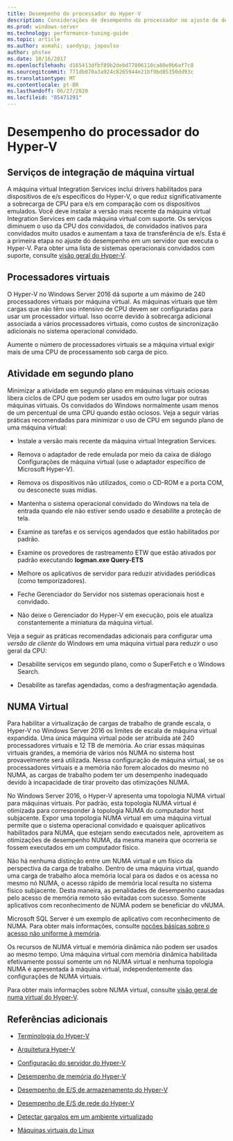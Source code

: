```yaml
---
title: Desempenho do processador do Hyper-V
description: Considerações de desempenho do processador no ajuste de desempenho do Hyper-V
ms.prod: windows-server
ms.technology: performance-tuning-guide
ms.topic: article
ms.author: asmahi; sandysp; jopoulso
author: phstee
ms.date: 10/16/2017
ms.openlocfilehash: d165413dfbf89b2debd77806110ca80e9b6af7c8
ms.sourcegitcommit: 771db070a3a924c8265944e21bf9bd85350dd93c
ms.translationtype: MT
ms.contentlocale: pt-BR
ms.lasthandoff: 06/27/2020
ms.locfileid: "85471291"
---
```

# <a name="hyper-v-processor-performance"></a>Desempenho do processador do Hyper-V


## <a name="virtual-machine-integration-services"></a>Serviços de integração de máquina virtual

A máquina virtual Integration Services inclui drivers habilitados para dispositivos de e/s específicos do Hyper-V, o que reduz significativamente a sobrecarga de CPU para e/s em comparação com os dispositivos emulados. Você deve instalar a versão mais recente da máquina virtual Integration Services em cada máquina virtual com suporte. Os serviços diminuem o uso da CPU dos convidados, de convidados inativos para convidados muito usados e aumentam a taxa de transferência de e/s. Esta é a primeira etapa no ajuste do desempenho em um servidor que executa o Hyper-V. Para obter uma lista de sistemas operacionais convidados com suporte, consulte [visão geral do Hyper-V](https://technet.microsoft.com/library/hh831531.aspx).

## <a name="virtual-processors"></a>Processadores virtuais

O Hyper-V no Windows Server 2016 dá suporte a um máximo de 240 processadores virtuais por máquina virtual. As máquinas virtuais que têm cargas que não têm uso intensivo de CPU devem ser configuradas para usar um processador virtual. Isso ocorre devido à sobrecarga adicional associada a vários processadores virtuais, como custos de sincronização adicionais no sistema operacional convidado.

Aumente o número de processadores virtuais se a máquina virtual exigir mais de uma CPU de processamento sob carga de pico.

## <a name="background-activity"></a>Atividade em segundo plano

Minimizar a atividade em segundo plano em máquinas virtuais ociosas libera ciclos de CPU que podem ser usados em outro lugar por outras máquinas virtuais. Os convidados do Windows normalmente usam menos de um percentual de uma CPU quando estão ociosos. Veja a seguir várias práticas recomendadas para minimizar o uso de CPU em segundo plano de uma máquina virtual:

-   Instale a versão mais recente da máquina virtual Integration Services.

-   Remova o adaptador de rede emulada por meio da caixa de diálogo Configurações de máquina virtual (use o adaptador específico de Microsoft Hyper-V).

-   Remova os dispositivos não utilizados, como o CD-ROM e a porta COM, ou desconecte suas mídias.

-   Mantenha o sistema operacional convidado do Windows na tela de entrada quando ele não estiver sendo usado e desabilite a proteção de tela.

-   Examine as tarefas e os serviços agendados que estão habilitados por padrão.

-   Examine os provedores de rastreamento ETW que estão ativados por padrão executando **logman.exe Query-ETS**

-   Melhore os aplicativos de servidor para reduzir atividades periódicas (como temporizadores).

-   Feche Gerenciador do Servidor nos sistemas operacionais host e convidado.

-   Não deixe o Gerenciador do Hyper-V em execução, pois ele atualiza constantemente a miniatura da máquina virtual.

Veja a seguir as práticas recomendadas adicionais para configurar uma *versão de cliente* do Windows em uma máquina virtual para reduzir o uso geral da CPU:

-   Desabilite serviços em segundo plano, como o SuperFetch e o Windows Search.

-   Desabilite as tarefas agendadas, como a desfragmentação agendada.

## <a name="virtual-numa"></a>NUMA Virtual

Para habilitar a virtualização de cargas de trabalho de grande escala, o Hyper-V no Windows Server 2016 os limites de escala de máquina virtual expandida. Uma única máquina virtual pode ser atribuída até 240 processadores virtuais e 12 TB de memória. Ao criar essas máquinas virtuais grandes, a memória de vários nós NUMA no sistema host provavelmente será utilizada. Nessa configuração de máquina virtual, se os processadores virtuais e a memória não forem alocados do mesmo nó NUMA, as cargas de trabalho podem ter um desempenho inadequado devido à incapacidade de tirar proveito das otimizações NUMA.

No Windows Server 2016, o Hyper-V apresenta uma topologia NUMA virtual para máquinas virtuais. Por padrão, esta topologia NUMA virtual é otimizada para corresponder à topologia NUMA do computador host subjacente. Expor uma topologia NUMA virtual em uma máquina virtual permite que o sistema operacional convidado e quaisquer aplicativos habilitados para NUMA, que estejam sendo executados nele, aproveitem as otimizações de desempenho NUMA, da mesma maneira que ocorreria se fossem executados em um computador físico.

Não há nenhuma distinção entre um NUMA virtual e um físico da perspectiva da carga de trabalho. Dentro de uma máquina virtual, quando uma carga de trabalho aloca memória local para os dados e os acessa no mesmo nó NUMA, o acesso rápido de memória local resulta no sistema físico subjacente. Desta maneira, as penalidades de desempenho causadas pelo acesso de memória remoto são evitadas com sucesso. Somente aplicativos com reconhecimento de NUMA podem se beneficiar do vNUMA.

Microsoft SQL Server é um exemplo de aplicativo com reconhecimento de NUMA. Para obter mais informações, consulte [noções básicas sobre o acesso não uniforme à memória](https://technet.microsoft.com/library/ms178144.aspx).

Os recursos de NUMA virtual e memória dinâmica não podem ser usados ao mesmo tempo. Uma máquina virtual com memória dinâmica habilitada efetivamente possui somente um nó NUMA virtual e nenhuma topologia NUMA é apresentada à máquina virtual, independentemente das configurações de NUMA virtuais.

Para obter mais informações sobre NUMA virtual, consulte [visão geral de numa virtual do Hyper-V](https://technet.microsoft.com/library/dn282282.aspx).

## <a name="additional-references"></a>Referências adicionais

-   [Terminologia do Hyper-V](terminology.md)

-   [Arquitetura Hyper-V](architecture.md)

-   [Configuração do servidor do Hyper-V](configuration.md)

-   [Desempenho de memória do Hyper-V](memory-performance.md)

-   [Desempenho de E/S de armazenamento do Hyper-V](storage-io-performance.md)

-   [Desempenho de E/S de rede do Hyper-V](network-io-performance.md)

-   [Detectar gargalos em um ambiente virtualizado](detecting-virtualized-environment-bottlenecks.md)

-   [Máquinas virtuais do Linux](linux-virtual-machine-considerations.md)
